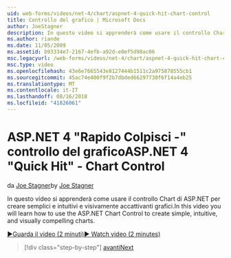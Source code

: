 ```yaml
---
uid: web-forms/videos/net-4/chart/aspnet-4-quick-hit-chart-control
title: Controllo del grafico | Microsoft Docs
author: JoeStagner
description: In questo video si apprenderà come usare il controllo Chart di ASP.NET per creare semplici e intuitivi e visivamente accattivanti grafici.
ms.author: riande
ms.date: 11/05/2009
ms.assetid: b93334e7-2167-4efb-a92d-e0ef5d98ac06
msc.legacyurl: /web-forms/videos/net-4/chart/aspnet-4-quick-hit-chart-control
msc.type: video
ms.openlocfilehash: 43e6e7665543e8127444b1511c2a975878555cb1
ms.sourcegitcommit: 45ac74e400f9f2b7dbded66297730f6f14a4eb25
ms.translationtype: MT
ms.contentlocale: it-IT
ms.lasthandoff: 08/16/2018
ms.locfileid: "41826061"
---
```

<a name="aspnet-4-quick-hit---chart-control"></a><span data-ttu-id="77864-103">ASP.NET 4 "Rapido Colpisci -" controllo del grafico</span><span class="sxs-lookup"><span data-stu-id="77864-103">ASP.NET 4 "Quick Hit" - Chart Control</span></span>
====================
<span data-ttu-id="77864-104">da [Joe Stagner](https://github.com/JoeStagner)</span><span class="sxs-lookup"><span data-stu-id="77864-104">by [Joe Stagner](https://github.com/JoeStagner)</span></span>

<span data-ttu-id="77864-105">In questo video si apprenderà come usare il controllo Chart di ASP.NET per creare semplici e intuitivi e visivamente accattivanti grafici.</span><span class="sxs-lookup"><span data-stu-id="77864-105">In this video you will learn how to use the ASP.NET Chart Control to create simple, intuitive, and visually compelling charts.</span></span> 

[<span data-ttu-id="77864-106">&#9654;Guarda il video (2 minuti)</span><span class="sxs-lookup"><span data-stu-id="77864-106">&#9654; Watch video (2 minutes)</span></span>](https://channel9.msdn.com/Blogs/ASP-NET-Site-Videos/aspnet-4-quick-hit-chart-control)

> [!div class="step-by-step"]
> [<span data-ttu-id="77864-107">avanti</span><span class="sxs-lookup"><span data-stu-id="77864-107">Next</span></span>](aspnet-4-how-do-i-introducing-the-new-chart-control-in-visual-studio-2010.md)

